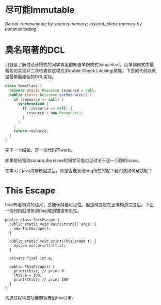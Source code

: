 # 尽可能Immutable

*Do not communicate by sharing memory; instead, share memory by communicating*





# 臭名昭著的DCL

只要是了解过设计模式的同学肯定都知道单例模式(singleton)。而单例模式中最著名的实现非二次检查锁定模式(Double-Check Locking)莫属，下面的代码块就是最早最原始的DCL实现。

```java
class SomeClass {
  private static Resource resource = null;
  public static Resource getResource() {
    if (resource == null) {
      synchronized {
        if (resource == null) {
          resource = new Resource();
        }
      }
    }
    return resource;
  }
}
```

先下一个结论，这一段代码不work。

如果是经常改sonarqube issue的同学可能也见过关于这一问题的issue。

在学习了java内存模型之后，你是否能发现bug所在的呢？我们该如何解决呢？

# This Escape

final有着特殊的语义，总能保持着可见性。但是前提是在正确构造完成后。下面一段代码就演示的final域的错误可见性。

```
public class ThisEscape {
  public static void main(String[] args) {
    new ThisEscape();
  }

  public static void print(ThisEscape t) {
    System.out.println(t.a);
  }

  private final int a;

  public ThisEscape() {
    print(this); // print 0
    this.a = 100;
    print(this); // print 100
  }
}
```

构造过程中应尽量避免传出this引用。
